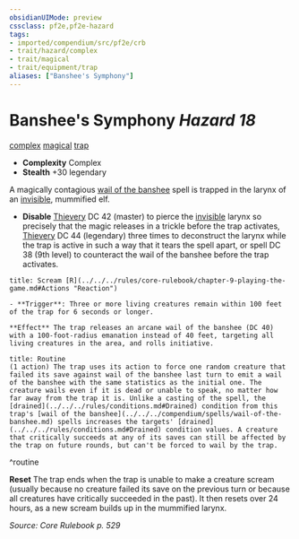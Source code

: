 ```yaml
---
obsidianUIMode: preview
cssclass: pf2e,pf2e-hazard
tags:
- imported/compendium/src/pf2e/crb
- trait/hazard/complex
- trait/magical
- trait/equipment/trap
aliases: ["Banshee's Symphony"]
---
```

# Banshee's Symphony *Hazard 18*  
[complex](complex.md)  [magical](magical.md)  [trap](trap.md)  

- **Complexity** Complex
- **Stealth** +30 legendary  

A magically contagious [wail of the banshee](../../spells/wail-of-the-banshee.md) spell is trapped in the larynx of an [invisible](conditions.md#Invisible), mummified elf.

- **Disable** [Thievery](../../skills.md#Thievery) DC 42 (master) to pierce the [invisible](conditions.md#Invisible) larynx so precisely that the magic releases in a trickle before the trap activates, [Thievery](../../skills.md#Thievery) DC 44 (legendary) three times to deconstruct the larynx while the trap is active in such a way that it tears the spell apart, or spell DC 38 (9th level) to counteract the wail of the banshee before the trap activates.  
     
```ad-embed-ability
title: Scream [R](../../../rules/core-rulebook/chapter-9-playing-the-game.md#Actions "Reaction")

- **Trigger**: Three or more living creatures remain within 100 feet of the trap for 6 seconds or longer.

**Effect** The trap releases an arcane wail of the banshee (DC 40) with a 100-foot-radius emanation instead of 40 feet, targeting all living creatures in the area, and rolls initiative.
```

```ad-pf2-summary
title: Routine
(1 action) The trap uses its action to force one random creature that failed its save against wail of the banshee last turn to emit a wail of the banshee with the same statistics as the initial one. The creature wails even if it is dead or unable to speak, no matter how far away from the trap it is. Unlike a casting of the spell, the [drained](../../../rules/conditions.md#Drained) condition from this trap's [wail of the banshee](../../../compendium/spells/wail-of-the-banshee.md) spells increases the targets' [drained](../../../rules/conditions.md#Drained) condition values. A creature that critically succeeds at any of its saves can still be affected by the trap on future rounds, but can't be forced to wail by the trap.
```
^routine

**Reset** The trap ends when the trap is unable to make a creature scream (usually because no creature failed its save on the previous turn or because all creatures have critically succeeded in the past). It then resets over 24 hours, as a new scream builds up in the mummified larynx.  

*Source: Core Rulebook p. 529*
